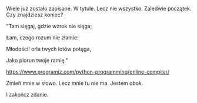 Wiele już zostało zapisane. W tytule. Lecz nie wszystko. Zaledwie początek. Czy znajdziesz koniec?

"Tam sięgaj, gdzie wzrok nie sięga;

Łam, czego rozum nie złamie:

Młodości! orla twych lotów potęga,

Jako piorun twoje ramię."




https://www.programiz.com/python-programming/online-compiler/

Zmień mnie w słowo. Lecz mnie tu nie ma. Jestem obok.

I zakończ zdanie.
